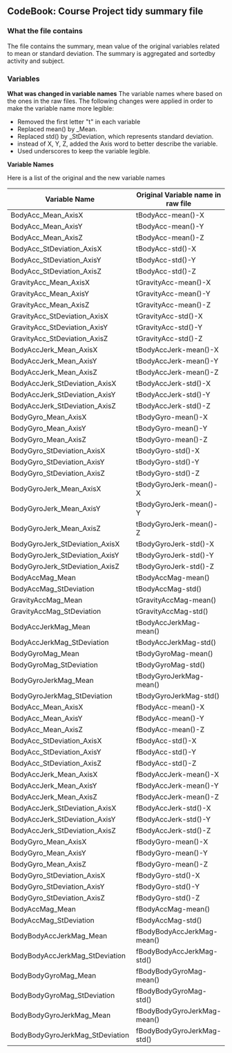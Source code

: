 ## CodeBook: Course Project tidy summary file

### What the file contains
The file contains the summary, mean value of the original variables related to
mean or standard deviation. The summary is aggregated and sortedby activity and 
subject.

### Variables

**What was changed in variable names**
The variable names where based on the ones in the raw files. The following 
changes were applied in order to make the variable name more legible:

- Removed the first letter "t" in each variable
- Replaced mean() by _Mean.
- Replaced std() by _StDeviation, which represents standard deviation.
- instead of X, Y, Z, added the Axis word to better describe the variable.
- Used underscores to keep the variable legible.


**Variable Names**

Here is a list of the original and the new variable names

Variable Name | Original Variable name in raw file
------------- | ----------------------------------
BodyAcc_Mean_AxisX | tBodyAcc-mean()-X
BodyAcc_Mean_AxisY | tBodyAcc-mean()-Y
BodyAcc_Mean_AxisZ | tBodyAcc-mean()-Z
BodyAcc_StDeviation_AxisX | tBodyAcc-std()-X
BodyAcc_StDeviation_AxisY | tBodyAcc-std()-Y
BodyAcc_StDeviation_AxisZ | tBodyAcc-std()-Z
GravityAcc_Mean_AxisX | tGravityAcc-mean()-X
GravityAcc_Mean_AxisY | tGravityAcc-mean()-Y
GravityAcc_Mean_AxisZ | tGravityAcc-mean()-Z
GravityAcc_StDeviation_AxisX | tGravityAcc-std()-X
GravityAcc_StDeviation_AxisY | tGravityAcc-std()-Y
GravityAcc_StDeviation_AxisZ | tGravityAcc-std()-Z
BodyAccJerk_Mean_AxisX | tBodyAccJerk-mean()-X
BodyAccJerk_Mean_AxisY | tBodyAccJerk-mean()-Y
BodyAccJerk_Mean_AxisZ | tBodyAccJerk-mean()-Z
BodyAccJerk_StDeviation_AxisX | tBodyAccJerk-std()-X
BodyAccJerk_StDeviation_AxisY | tBodyAccJerk-std()-Y
BodyAccJerk_StDeviation_AxisZ | tBodyAccJerk-std()-Z
BodyGyro_Mean_AxisX | tBodyGyro-mean()-X
BodyGyro_Mean_AxisY | tBodyGyro-mean()-Y
BodyGyro_Mean_AxisZ | tBodyGyro-mean()-Z
BodyGyro_StDeviation_AxisX | tBodyGyro-std()-X
BodyGyro_StDeviation_AxisY | tBodyGyro-std()-Y
BodyGyro_StDeviation_AxisZ | tBodyGyro-std()-Z
BodyGyroJerk_Mean_AxisX | tBodyGyroJerk-mean()-X
BodyGyroJerk_Mean_AxisY | tBodyGyroJerk-mean()-Y
BodyGyroJerk_Mean_AxisZ | tBodyGyroJerk-mean()-Z
BodyGyroJerk_StDeviation_AxisX | tBodyGyroJerk-std()-X
BodyGyroJerk_StDeviation_AxisY | tBodyGyroJerk-std()-Y
BodyGyroJerk_StDeviation_AxisZ | tBodyGyroJerk-std()-Z
BodyAccMag_Mean | tBodyAccMag-mean()
BodyAccMag_StDeviation | tBodyAccMag-std()
GravityAccMag_Mean | tGravityAccMag-mean()
GravityAccMag_StDeviation | tGravityAccMag-std()
BodyAccJerkMag_Mean | tBodyAccJerkMag-mean()
BodyAccJerkMag_StDeviation | tBodyAccJerkMag-std()
BodyGyroMag_Mean | tBodyGyroMag-mean()
BodyGyroMag_StDeviation | tBodyGyroMag-std()
BodyGyroJerkMag_Mean | tBodyGyroJerkMag-mean()
BodyGyroJerkMag_StDeviation | tBodyGyroJerkMag-std()
BodyAcc_Mean_AxisX | fBodyAcc-mean()-X
BodyAcc_Mean_AxisY | fBodyAcc-mean()-Y
BodyAcc_Mean_AxisZ | fBodyAcc-mean()-Z
BodyAcc_StDeviation_AxisX | fBodyAcc-std()-X
BodyAcc_StDeviation_AxisY | fBodyAcc-std()-Y
BodyAcc_StDeviation_AxisZ | fBodyAcc-std()-Z
BodyAccJerk_Mean_AxisX | fBodyAccJerk-mean()-X
BodyAccJerk_Mean_AxisY | fBodyAccJerk-mean()-Y
BodyAccJerk_Mean_AxisZ | fBodyAccJerk-mean()-Z
BodyAccJerk_StDeviation_AxisX | fBodyAccJerk-std()-X
BodyAccJerk_StDeviation_AxisY | fBodyAccJerk-std()-Y
BodyAccJerk_StDeviation_AxisZ | fBodyAccJerk-std()-Z
BodyGyro_Mean_AxisX | fBodyGyro-mean()-X
BodyGyro_Mean_AxisY | fBodyGyro-mean()-Y
BodyGyro_Mean_AxisZ | fBodyGyro-mean()-Z
BodyGyro_StDeviation_AxisX | fBodyGyro-std()-X
BodyGyro_StDeviation_AxisY | fBodyGyro-std()-Y
BodyGyro_StDeviation_AxisZ | fBodyGyro-std()-Z
BodyAccMag_Mean | fBodyAccMag-mean()
BodyAccMag_StDeviation | fBodyAccMag-std()
BodyBodyAccJerkMag_Mean | fBodyBodyAccJerkMag-mean()
BodyBodyAccJerkMag_StDeviation | fBodyBodyAccJerkMag-std()
BodyBodyGyroMag_Mean | fBodyBodyGyroMag-mean()
BodyBodyGyroMag_StDeviation | fBodyBodyGyroMag-std()
BodyBodyGyroJerkMag_Mean | fBodyBodyGyroJerkMag-mean()
BodyBodyGyroJerkMag_StDeviation | fBodyBodyGyroJerkMag-std()

